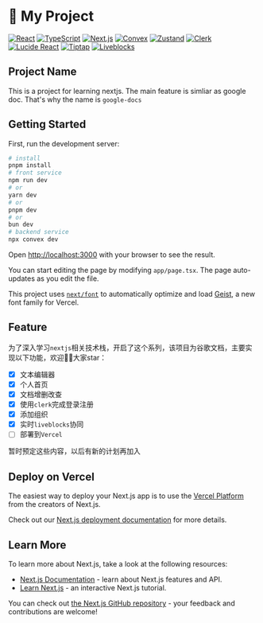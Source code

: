
# 🚀 My Project

[![React](https://img.shields.io/badge/React-19.0.0-%2361DAFB?logo=react&logoColor=white)](https://react.dev)
[![TypeScript](https://img.shields.io/badge/TypeScript-5.4.5-%233178C6?logo=typescript&logoColor=white)](https://www.typescriptlang.org)
[![Next.js](https://img.shields.io/badge/Next.js-15.0.3-%23000000?logo=nextdotjs&logoColor=white)](https://nextjs.org)
[![Convex](https://img.shields.io/badge/Convex-1.17.3-%23F15C30?logo=convex&logoColor=white)](https://convex.dev)
[![Zustand](https://img.shields.io/badge/Zustand-5.0.1-%23F15C30?logo=zustand&logoColor=white)](https://zustand-demo.pmnd.rs)
[![Clerk](https://img.shields.io/badge/Clerk-6.23.3-%234A6CF7?logo=clerk&logoColor=white)](https://clerk.com)
[![Lucide React](https://img.shields.io/badge/Lucide_React-0.503.0-%23FFD43B?logo=lucide&logoColor=black)](https://lucide.dev)
[![Tiptap](https://img.shields.io/badge/Tiptap-2.10.2-%233B82F6?logo=tiptap&logoColor=white)](https://tiptap.dev)
[![Liveblocks](https://img.shields.io/badge/Liveblocks-2.12.2-%2300F6A9?logo=liveblocks&logoColor=white&labelColor=%230D1117)](https://liveblocks.io)

## Project Name

This is a project for learning nextjs. The main feature is simliar as google doc. That's why the name is `google-docs`

## Getting Started

First, run the development server:

```bash
# install
pnpm install
# front service
npm run dev
# or
yarn dev
# or
pnpm dev
# or
bun dev
# backend service
npx convex dev
```

Open [http://localhost:3000](http://localhost:3000) with your browser to see the result.

You can start editing the page by modifying `app/page.tsx`. The page auto-updates as you edit the file.

This project uses [`next/font`](https://nextjs.org/docs/app/building-your-application/optimizing/fonts) to automatically optimize and load [Geist](https://vercel.com/font), a new font family for Vercel.

## Feature

为了深入学习`nextjs`相关技术栈，开启了这个系列，该项目为谷歌文档，主要实现以下功能，欢迎👏🏻大家star：

- [x] 文本编辑器
- [x] 个人首页
- [x] 文档增删改查
- [x] 使用`clerk`完成登录注册
- [x] 添加组织
- [x] 实时`liveblocks`协同
- [ ] 部署到`Vercel`

暂时预定这些内容，以后有新的计划再加入

## Deploy on Vercel

The easiest way to deploy your Next.js app is to use the [Vercel Platform](https://vercel.com/new?utm_medium=default-template&filter=next.js&utm_source=create-next-app&utm_campaign=create-next-app-readme) from the creators of Next.js.

Check out our [Next.js deployment documentation](https://nextjs.org/docs/app/building-your-application/deploying) for more details.

## Learn More

To learn more about Next.js, take a look at the following resources:

- [Next.js Documentation](https://nextjs.org/docs) - learn about Next.js features and API.
- [Learn Next.js](https://nextjs.org/learn) - an interactive Next.js tutorial.

You can check out [the Next.js GitHub repository](https://github.com/vercel/next.js) - your feedback and contributions are welcome!
